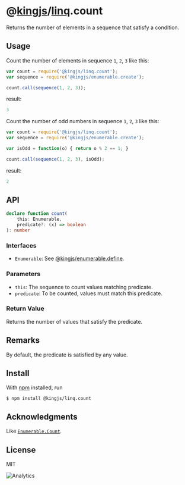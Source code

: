 # @[kingjs](https://www.npmjs.com/package/kingjs)/[linq](https://www.npmjs.com/package/@kingjs/linq).count
Returns the number of elements in a sequence that satisfy a condition.
## Usage
Count the number of elements in sequence `1`, `2`, `3` like this:
```js
var count = require('@kingjs/linq.count');
var sequence = require('@kingjs/enumerable.create');

count.call(sequence(1, 2, 3));
```
result:
```js
3
```
Count the number of odd numbers in sequence `1`, `2`, `3` like this:
```js
var count = require('@kingjs/linq.count');
var sequence = require('@kingjs/enumerable.create');

var isOdd = function(o) { return o % 2 == 1; }

count.call(sequence(1, 2, 3), isOdd);
```
result:
```js
2
```
## API
```ts
declare function count(
    this: Enumerable,
    predicate?: (x) => boolean
): number
```
### Interfaces
- `Enumerable`: See [@kingjs/enumerable.define](https://www.npmjs.com/package/@kingjs/enumerable.define).

### Parameters
- `this`: The sequence to count values matching predicate.
- `predicate`: To be counted, values must match this predicate. 

### Return Value
Returns the number of values that satisfy the predicate.

## Remarks
By default, the predicate is satisfied by any value.

## Install
With [npm](https://npmjs.org/) installed, run

```
$ npm install @kingjs/linq.count
```

## Acknowledgments
Like [`Enumerable.Count`](https://msdn.microsoft.com/en-us/library/bb535181(v=vs.110).aspx).

## License

MIT

![Analytics](https://analytics.kingjs.net/linq/count)